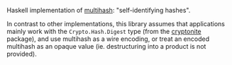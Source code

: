 Haskell implementation of [multihash](https://github.com/multiformats/multihash): "self-identifying hashes".

In contrast to other implementations, this library assumes that applications
mainly work with the `Crypto.Hash.Digest` type (from the [cryptonite](https://hackage.haskell.org/package/cryptonite) package),
and use multihash as a wire encoding, or treat an encoded multihash as an opaque
value (ie. destructuring into a product is not provided).
